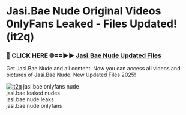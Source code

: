 # Jasi.Bae Nude Original Videos 0nlyFans Leaked - Files Updated! (it2q)

<h3>🔴 CLICK HERE 🌐==►► <a href="https://tinyurl.com/4mcuefdz" rel="nofollow">Jasi.Bae Nude Updated Files</a></h3>

Get Jasi.Bae Nude and all content. Now you can access all videos and pictures of Jasi.Bae Nude. New Updated Files 2025!

[![it2q](https://i.imgur.com/StAQSOY.gif)](https://tinyurl.com/4mcuefdz)
jasi.bae onlyfans nude<br>
jasi.bae leaked nudes<br>
jasi.bae nude leaks<br>
jasi.bae nude onlyfans